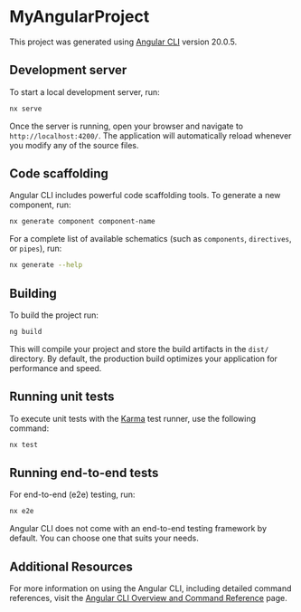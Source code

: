 # MyAngularProject

This project was generated using [Angular CLI](https://github.com/angular/angular-cli) version 20.0.5.

## Development server

To start a local development server, run:

```bash
nx serve
```

Once the server is running, open your browser and navigate to `http://localhost:4200/`. The application will automatically reload whenever you modify any of the source files.

## Code scaffolding

Angular CLI includes powerful code scaffolding tools. To generate a new component, run:

```bash
nx generate component component-name
```

For a complete list of available schematics (such as `components`, `directives`, or `pipes`), run:

```bash
nx generate --help
```

## Building

To build the project run:

```bash
ng build
```

This will compile your project and store the build artifacts in the `dist/` directory. By default, the production build optimizes your application for performance and speed.

## Running unit tests

To execute unit tests with the [Karma](https://karma-runner.github.io) test runner, use the following command:

```bash
nx test
```

## Running end-to-end tests

For end-to-end (e2e) testing, run:

```bash
nx e2e
```

Angular CLI does not come with an end-to-end testing framework by default. You can choose one that suits your needs.

## Additional Resources

For more information on using the Angular CLI, including detailed command references, visit the [Angular CLI Overview and Command Reference](https://angular.dev/tools/cli) page.
